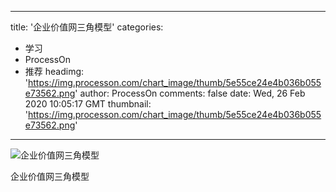 
---
title: '企业价值网三角模型'
categories: 
 - 学习
 - ProcessOn
 - 推荐
headimg: 'https://img.processon.com/chart_image/thumb/5e55ce24e4b036b055e73562.png'
author: ProcessOn
comments: false
date: Wed, 26 Feb 2020 10:05:17 GMT
thumbnail: 'https://img.processon.com/chart_image/thumb/5e55ce24e4b036b055e73562.png'
---

<div>   
<img class="thumb" alt="企业价值网三角模型" src="https://img.processon.com/chart_image/thumb/5e55ce24e4b036b055e73562.png" referrerpolicy="no-referrer">
<p>企业价值网三角模型</p>  
</div>
            